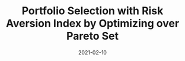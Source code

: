 ---
title: "Portfolio Selection with Risk Aversion Index by Optimizing over Pareto Set"
collection: publications
permalink: /publication/p010_optim
date: 2021-02-10
venue: 'International Conference in Intelligent Systems and Networks.'
paperurl: 'https://link.springer.com/chapter/10.1007/978-981-16-2094-2_28'
citation: 'Thang Tran and Vuong Nguyen. 2021. &quot;Portfolio Selection with Risk Aversion Index by Optimizing over Pareto Set.&quot; <i>In: Intelligent Systems and Networks (ICISN) 2021. Lecture Notes in Networks and Systems.</i>, 243. doi: 10.1007/978-981-16-2094-2_28'
---